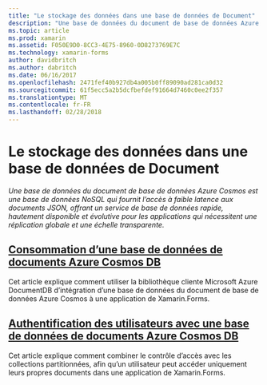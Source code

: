 ```yaml
---
title: "Le stockage des données dans une base de données de Document"
description: "Une base de données du document de base de données Azure Cosmos est une base de données NoSQL qui fournit l’accès à faible latence aux documents JSON, offrant un service de base de données rapide, hautement disponible et évolutive pour les applications qui nécessitent une réplication globale et une échelle transparente."
ms.topic: article
ms.prod: xamarin
ms.assetid: F050E9D0-8CC3-4E75-8960-0D8273769E7C
ms.technology: xamarin-forms
author: davidbritch
ms.author: dabritch
ms.date: 06/16/2017
ms.openlocfilehash: 2471fef40b927db4a005b0ff89090ad281ca0d32
ms.sourcegitcommit: 61f5ecc5a2b5dcfbefdef91664d7460c0ee2f357
ms.translationtype: MT
ms.contentlocale: fr-FR
ms.lasthandoff: 02/28/2018
---
```

# <a name="storing-data-in-a-document-database"></a>Le stockage des données dans une base de données de Document

_Une base de données du document de base de données Azure Cosmos est une base de données NoSQL qui fournit l’accès à faible latence aux documents JSON, offrant un service de base de données rapide, hautement disponible et évolutive pour les applications qui nécessitent une réplication globale et une échelle transparente._

## <a name="consuming-an-azure-cosmos-db-document-databaseconsumingmd"></a>[Consommation d’une base de données de documents Azure Cosmos DB](consuming.md)

Cet article explique comment utiliser la bibliothèque cliente Microsoft Azure DocumentDB d’intégration d’une base de données du document de base de données Azure Cosmos à une application de Xamarin.Forms.

## <a name="authenticating-users-with-an-azure-cosmos-db-document-databaseauthenticationmd"></a>[Authentification des utilisateurs avec une base de données de documents Azure Cosmos DB](authentication.md)

Cet article explique comment combiner le contrôle d’accès avec les collections partitionnées, afin qu’un utilisateur peut accéder uniquement leurs propres documents dans une application de Xamarin.Forms.

